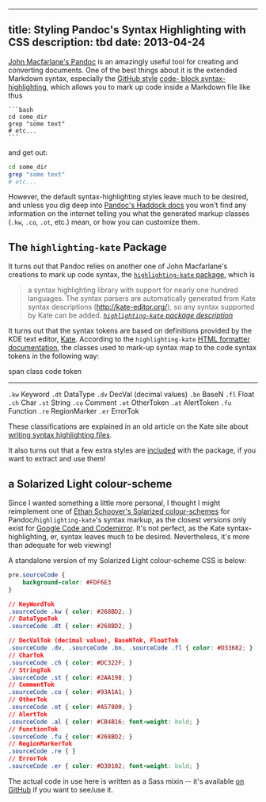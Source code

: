 -----
title: Styling Pandoc's Syntax Highlighting with CSS
description: tbd
date: 2013-04-24
-----

[John Macfarlane's Pandoc][pandoc] is an amazingly useful tool for
creating and converting documents. One of the best things about it is the
extended Markdown syntax, especially the [GitHub style][gh-syntax]
[code- block syntax-highlighting][code-blocks], which allows you to mark
up code inside a Markdown file like thus

    ```bash
    cd some_dir
    grep "some text"
    # etc...
    ```

and get out:

```bash
cd some_dir
grep "some text"
# etc...
```

However, the default syntax-highlighting styles leave much to be desired,
and unless you dig deep into [Pandoc's Haddock docs][pandoc-docs] you
won't find any information on the internet telling you what the generated
markup classes (`.kw`, `.co`, `.ot`, etc.) mean, or how you can customize them.


The `highlighting-kate` Package
-------------------------------

It turns out that Pandoc relies on another one of John Macfarlane's
creations to mark up code syntax, the [`highlighting-kate` package][hk],
which is

> a syntax highlighting library with support for nearly one hundred
> languages. The syntax parsers are automatically generated from Kate
> syntax descriptions (http://kate-editor.org/), so any syntax supported
> by Kate can be added. <cite>[`highlighting-kate` package description][hk]</cite>

It turns out that the syntax tokens are based on definitions provided by
the KDE text editor, [Kate][]. According to the `highlighting-kate` [HTML
formatter documentation][hk-html], the classes used to mark-up syntax map
to the code syntax tokens in the following way:

span class          code token
---------------     -----------------------
`.kw`               Keyword
`.dt`               DataType
`.dv`               DecVal (decimal values)
`.bn`               BaseN
`.fl`               Float
`.ch`               Char
`.st`               String
`.co`               Comment
`.ot`               OtherToken
`.at`               AlertToken
`.fu`               Function
`.re`               RegionMarker
`.er`               ErrorTok

These classifications are explained in an old article on the Kate site
about [writing syntax highlighting files][kate-syntax].

It also turns out that a few extra styles are [included][hk-styles] with
the package, if you want to extract and use them!


a Solarized Light colour-scheme
-------------------------------

Since I wanted something a little more personal, I thought I might
reimplement one of [Ethan Schoover's Solarized colour-schemes][solarized]
for Pandoc/`highlighting-kate`'s syntax markup, as the closest versions
only exist for [Google Code and Codemirror][css-solarized]. It's not
perfect, as the Kate syntax-highlighting, er, syntax leaves much to be
desired. Nevertheless, it's more than adequate for web viewing!

A standalone version of my Solarized Light colour-scheme CSS is below:

```css
pre.sourceCode {
    background-color: #FDF6E3
}

// KeyWordTok
.sourceCode .kw { color: #268BD2; }
// DataTypeTok
.sourceCode .dt { color: #268BD2; }

// DecValTok (decimal value), BaseNTok, FloatTok
.sourceCode .dv, .sourceCode .bn, .sourceCode .fl { color: #D33682; }
// CharTok
.sourceCode .ch { color: #DC322F; }
// StringTok
.sourceCode .st { color: #2AA198; }
// CommentTok
.sourceCode .co { color: #93A1A1; }
// OtherTok
.sourceCode .ot { color: #A57800; }
// AlertTok
.sourceCode .al { color: #CB4B16; font-weight: bold; }
// FunctionTok
.sourceCode .fu { color: #268BD2; }
// RegionMarkerTok
.sourceCode .re { }
// ErrorTok
.sourceCode .er { color: #D30102; font-weight: bold; }
```

The actual code in use here is written as a Sass mixin -- it's available
[on GitHub][sass-mixin] if you want to see/use it.



<!-- links -->

[pandoc]: http://www.johnmacfarlane.net/pandoc/index.html
[code-blocks]: http://www.johnmacfarlane.net/pandoc/README.html#fenced-code-blocks
[gh-syntax]: https://help.github.com/articles/github-flavored-markdown#syntax-highlighting
[hk]: http://hackage.haskell.org/package/highlighting-kate
[pandoc-docs]: http://hackage.haskell.org/package/pandoc
[Kate]: http://kate-editor.org/
[hk-html]: http://hackage.haskell.org/packages/archive/highlighting-kate/0.5.3.8/doc/html/Text-Highlighting-Kate-Format-HTML.html
[hk-styles]: http://hackage.haskell.org/packages/archive/highlighting-kate/0.5.3.8/doc/html/Text-Highlighting-Kate-Styles.html
[kate-syntax]: http://kate-editor.org/2005/03/24/writing-a-syntax-highlighting-file/
[solarized]: http://ethanschoonover.com/solarized
[css-solarized]: http://css-tricks.com/snippets/css/solarized-theme-for-codemirror-and-prettify/
[sass-mixin]: https://github.com/jeffbr13/benjeffrey.com/blob/master/scss/_syntax-highlighting-solarized-light.scss
